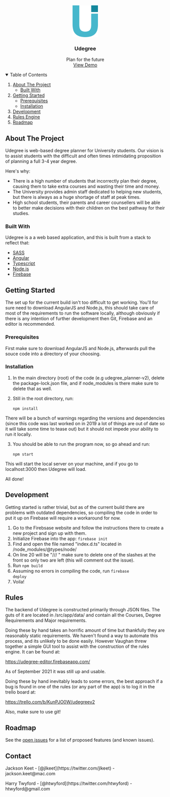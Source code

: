 <!-- PROJECT LOGO -->
<br />
<p align="center">
  <a href="https://udegree-angular.web.app/">
    <img src="src/assets/img/logo.png" alt="Logo" width="80" height="100">
  </a>

  <h3 align="center">Udegree</h3>

  <p align="center">
    Plan for the future
    <br />
    <a href="https://youtu.be/pvMe8rZXOiQ">View Demo</a>
  </p>
</p>



<!-- TABLE OF CONTENTS -->
<details open="open">
  <summary>Table of Contents</summary>
  <ol>
    <li>
      <a href="#about-the-project">About The Project</a>
      <ul>
        <li><a href="#built-with">Built With</a></li>
      </ul>
    </li>
    <li>
      <a href="#getting-started">Getting Started</a>
      <ul>
        <li><a href="#prerequisites">Prerequisites</a></li>
        <li><a href="#installation">Installation</a></li>
      </ul>
    </li>
    <li><a href="#Development">Development</a></li>
    <li><a href="#Rules">Rules Engine</a></li>
    <li><a href="#roadmap">Roadmap</a></li>
  </ol>
</details>



<!-- ABOUT THE PROJECT -->
## About The Project

Udegree is web-based degree planner for University students. Our vision is to assist students with the difficult and often times intimidating proposition of planning
a full 3-4 year degree.

Here's why:
* There is a high number of students that incorrectly plan their degree, causing them to take extra courses and wasting their time and money.
* The University provides admin staff dedicated to helping new students, but there is always as a huge shortage of staff at peak times.
* High school students, their parents and career counsellers will be able to better make decisions with their children on the best pathway for their studies.

### Built With

Udegree is a a web based application, and this is built from a stack to reflect that:

* [SASS](https://sass-lang.com/)
* [Angular](https://angular.io/)
* [Typescript](https://www.typescriptlang.org/)
* [Node.js](https://nodejs.org/en/)
* [Firebase](https://firebase.google.com/)



<!-- GETTING STARTED -->
## Getting Started

The set up for the current build isn't too difficult to get working. You'll for sure need to download AngularJS and Node.js, this should take care of most of the requirements
to run the software locally, although obviously if there is any intention of further development then Git, Firebase and an editor is recommended.

### Prerequisites

First make sure to download AngularJS and Node.js, afterwards pull the souce code into a directory of your choosing.

### Installation

1. In the main directory (root) of the code (e.g udegree_planner-v2), delete the package-lock.json file, and if node_modules is there make sure to delete that as well.
2. Still in the root directory, run:

    <code>npm install</code>
    
There will be a bunch of warnings regarding the versions and dependencies (since this code was last worked on in 2019 a lot of things are out of date so it will take some time to tease out)
but it should not impede your ability to run it locally.
    
3. You should be able to run the program now, so go ahead and run:

   <code>npm start</code>

This will start the local server on your machine, and if you go to localhost:3000 then Udegree will load.

All done!


<!-- Development -->
## Development

Getting started is rather trivial, but as of the current build there are problems with outdated dependencies, so compiling the code in order to put it up on Firebase will require a workaround for now.

1. Go to the Firebsase website and follow the instructions there to create a new project and sign up with them.
2. Initialize Firebase into the app:
    <code>firebase init</code>
3. Find and open the file named "index.d.ts" located in /node_modules/@types/node/
4. On line 20 will be "/// <reference lib="es2015" />" make sure to delete one of the slashes at the front so only two are left (this will comment out the issue).
5. Run <code>npm build</code>
6. Assuming no errors in compiling the code, run <code>firebase deploy</code>
7. Voila!


<!-- RULES -->
## Rules

The backend of Udegree is constructed primarily through JSON files. The guts of it are located in /src/app/data/ and contain all the Courses, Degree Requirements and Major requirements.

Doing these by hand takes an horrific amount of time but thankfully they are reasonably static requirements. We haven't found a way to automate this process, and its unlikely to be done easily. However Vaughan threw together a simple GUI tool to assist with the construction of the rules engine. It can be found at:

https://udegree-editor.firebaseapp.com/

As of September 2021 it was still up and usable.

Doing these by hand inevitably leads to some errors, the best approach if a bug is found in one of the rules (or any part of the app) is to log it in the trello board at:

https://trello.com/b/KunPJO0W/udegreev2

Also, make sure to use git!


<!-- ROADMAP -->
## Roadmap

See the [open issues](https://trello.com/b/KunPJO0W/udegreev2) for a list of proposed features (and known issues).


<!-- CONTACT -->
## Contact

<P>Jackson Keet - [@jlkeet](https://twitter.com/jlkeet) - jackson.keet@mac.com</P>
<P>Harry Twyford - [@htwyford](https://twitter.com/htwyford) - htwyford@gmail.com</P>


<!-- MARKDOWN LINKS & IMAGES -->
<!-- https://www.markdownguide.org/basic-syntax/#reference-style-links -->
[contributors-shield]: https://img.shields.io/github/contributors/othneildrew/Best-README-Template.svg?style=for-the-badge
[contributors-url]: https://github.com/othneildrew/Best-README-Template/graphs/contributors
[forks-shield]: https://img.shields.io/github/forks/othneildrew/Best-README-Template.svg?style=for-the-badge
[forks-url]: https://github.com/othneildrew/Best-README-Template/network/members
[stars-shield]: https://img.shields.io/github/stars/othneildrew/Best-README-Template.svg?style=for-the-badge
[stars-url]: https://github.com/othneildrew/Best-README-Template/stargazers
[issues-shield]: https://img.shields.io/github/issues/othneildrew/Best-README-Template.svg?style=for-the-badge
[issues-url]: https://github.com/othneildrew/Best-README-Template/issues
[license-shield]: https://img.shields.io/github/license/othneildrew/Best-README-Template.svg?style=for-the-badge
[license-url]: https://github.com/othneildrew/Best-README-Template/blob/master/LICENSE.txt
[linkedin-shield]: https://img.shields.io/badge/-LinkedIn-black.svg?style=for-the-badge&logo=linkedin&colorB=555
[linkedin-url]: https://linkedin.com/in/othneildrew
[product-screenshot]: src/assets/img/screenshot.png
